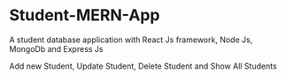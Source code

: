 # Student-MERN-App
A student database application with React Js framework, Node Js, MongoDb and Express Js

Add new Student, Update Student, Delete Student and Show All Students
